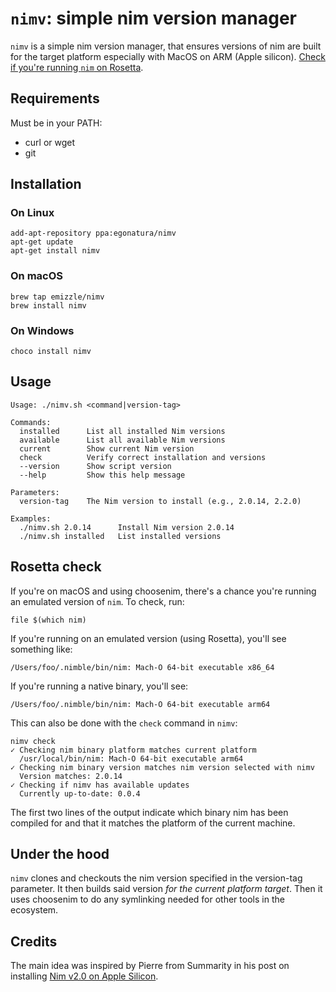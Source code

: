 # `nimv`: simple nim version manager

`nimv` is a simple nim version manager, that ensures versions of nim are built
for the target platform especially with MacOS on ARM (Apple silicon). [Check if
you're running `nim` on Rosetta](#rosetta-check).

## Requirements

Must be in your PATH:
- curl or wget
- git

## Installation

### On Linux
```shell
add-apt-repository ppa:egonatura/nimv
apt-get update
apt-get install nimv
```

### On macOS

```shell
brew tap emizzle/nimv
brew install nimv
```

### On Windows

```shell
choco install nimv
```

## Usage

```shell
Usage: ./nimv.sh <command|version-tag>

Commands:
  installed      List all installed Nim versions
  available      List all available Nim versions
  current        Show current Nim version
  check          Verify correct installation and versions
  --version      Show script version
  --help         Show this help message

Parameters:
  version-tag    The Nim version to install (e.g., 2.0.14, 2.2.0)

Examples:
  ./nimv.sh 2.0.14      Install Nim version 2.0.14
  ./nimv.sh installed   List installed versions
```


## Rosetta check

If you're on macOS and using choosenim, there's a chance you're running an
emulated version of `nim`. To check, run:
```shell
file $(which nim)
```
If you're running on an emulated version (using Rosetta), you'll see something like:
```shell
/Users/foo/.nimble/bin/nim: Mach-O 64-bit executable x86_64
```
If you're running a native binary, you'll see:
```shell
/Users/foo/.nimble/bin/nim: Mach-O 64-bit executable arm64
```

This can also be done with the `check` command in `nimv`:
```shell
nimv check
✓ Checking nim binary platform matches current platform
  /usr/local/bin/nim: Mach-O 64-bit executable arm64
✓ Checking nim binary version matches nim version selected with nimv
  Version matches: 2.0.14
✓ Checking if nimv has available updates
  Currently up-to-date: 0.0.4
```
The first two lines of the output indicate which binary nim has been compiled
for and that it matches the platform of the current machine.

## Under the hood

`nimv` clones and checkouts the nim version specified in the version-tag
parameter. It then builds said version *for the current platform target*. Then
it uses choosenim to do any symlinking needed for other tools in the ecosystem.

## Credits

The main idea was inspired by Pierre from Summarity in his post on installing
[Nim v2.0 on Apple Silicon](https://summarity.com/nim-2-m1).